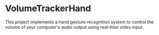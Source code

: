 # VolumeTrackerHand
This project implements a hand gesture recognition system to control the volume of your computer's audio output using real-time video input.
